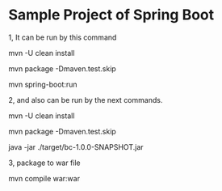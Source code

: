 # Sample Project of Spring Boot 

1, It can be run by this command

mvn -U clean install

mvn package -Dmaven.test.skip

mvn spring-boot:run

2, and also can be run by the next commands.

mvn -U clean install

mvn package -Dmaven.test.skip

java -jar ./target/bc-1.0.0-SNAPSHOT.jar

3, package to war file

mvn compile war:war
